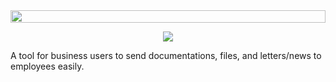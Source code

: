 <img src="https://github.com/Lin8x/artem-mail/blob/master/topbar.jpg" width="100%" height="20">

<p align="center">
<img src="https://github.com/Lin8x/artem-mail/blob/master/artemlogo.JPG">
</p>

A tool for business users to send documentations, files, and letters/news to employees easily.

